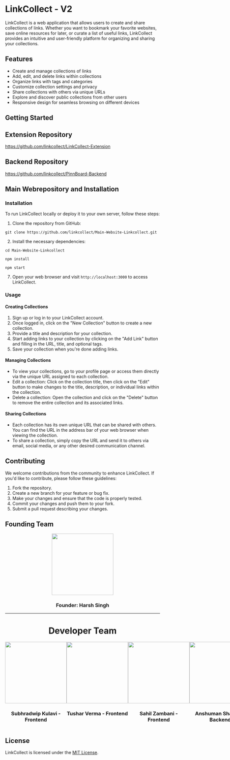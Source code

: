 # LinkCollect - V2

LinkCollect is a web application that allows users to create and share collections of links. Whether you want to bookmark your favorite websites, save online resources for later, or curate a list of useful links, LinkCollect provides an intuitive and user-friendly platform for organizing and sharing your collections.

## Features

- Create and manage collections of links
- Add, edit, and delete links within collections
- Organize links with tags and categories
- Customize collection settings and privacy
- Share collections with others via unique URLs
- Explore and discover public collections from other users
- Responsive design for seamless browsing on different devices

## Getting Started

## Extension Repository
https://github.com/linkcollect/LinkCollect-Extension

## Backend Repository
https://github.com/linkcollect/PinnBoard-Backend

## Main Webrepository and Installation
### Installation

To run LinkCollect locally or deploy it to your own server, follow these steps:

1. Clone the repository from GitHub:

`git clone https://github.com/linkcollect/Main-Website-Linkcollect.git`


2. Install the necessary dependencies:

`cd Main-Website-Linkcollect`

`npm install`

`npm start`

7. Open your web browser and visit `http://localhost:3000` to access LinkCollect.

### Usage

#### Creating Collections

1. Sign up or log in to your LinkCollect account.
2. Once logged in, click on the "New Collection" button to create a new collection.
3. Provide a title and description for your collection.
4. Start adding links to your collection by clicking on the "Add Link" button and filling in the URL, title, and optional tags.
5. Save your collection when you're done adding links.

#### Managing Collections

- To view your collections, go to your profile page or access them directly via the unique URL assigned to each collection.
- Edit a collection: Click on the collection title, then click on the "Edit" button to make changes to the title, description, or individual links within the collection.
- Delete a collection: Open the collection and click on the "Delete" button to remove the entire collection and its associated links.

#### Sharing Collections

- Each collection has its own unique URL that can be shared with others. You can find the URL in the address bar of your web browser when viewing the collection.
- To share a collection, simply copy the URL and send it to others via email, social media, or any other desired communication channel.

## Contributing

We welcome contributions from the community to enhance LinkCollect. If you'd like to contribute, please follow these guidelines:

1. Fork the repository.
2. Create a new branch for your feature or bug fix.
3. Make your changes and ensure that the code is properly tested.
4. Commit your changes and push them to your fork.
5. Submit a pull request describing your changes.

## Founding Team
<div align="center">
  <img src="https://media.licdn.com/dms/image/D5603AQHacQaZI8Hmyw/profile-displayphoto-shrink_800_800/0/1690280083134?e=1710979200&v=beta&t=0MUlDzf87fkTp8-oEkvO4jOKnDmeLa_kGv6ErtR6_ZE" width="200" height="200"/>
  <h3>Founder: Harsh Singh</h3>
</div>
<hr/>
  <h1 align="center">Developer Team</h1>
  <div align="center" display="flex" style="
    display: flex;
    justify-content: space-between;">
    <span>
      <img src="https://pbs.twimg.com/profile_images/1598579574496931840/u0jVRyR2_400x400.jpg" width="200" height="200"/>
      <h3>Subhradwip Kulavi - Frontend </h3>
    </span>
    <span>
      <img src="https://pbs.twimg.com/profile_images/1598699825813651457/mfIFhjRv_400x400.jpg" width="200" height="200"/>
      <h3>Tushar Verma - Frontend </h3>
    </span>
    <span>
      <img src="https://media.licdn.com/dms/image/D4D03AQGHJlU42v6pug/profile-displayphoto-shrink_800_800/0/1689629008412?e=1710979200&v=beta&t=t9KN8vEGyrvebeoHWk9VW7_mHqTl9K5W7JfRoei8FHA" width="200" height="200"/>
      <h3>Sahil Zambani - Frontend </h3>
    </span>
     <span>
      <img src="https://pbs.twimg.com/profile_images/1738389647892635648/NKUJO9M5_400x400.jpg" width="200" height="200"/>
      <h3>Anshuman Sharma - Backend </h3>
    </span>
    <span>
      <img src="https://pbs.twimg.com/profile_images/1643222610988392449/ysst1H-5_400x400.jpg" width="200" height="200"/>
      <h3>Bhimgouda D Patil - Backend </h3>
    </span>
    <span>
      <img src="https://pbs.twimg.com/profile_images/1734694806503268352/wJr5oEgD_400x400.jpg" width="200" height="200"/>
      <h3>Sakcham Singh - Design </h3>
    </span>
    <span>
      <img src="https://media.licdn.com/dms/image/D4D03AQGZg9YLXP9F3w/profile-displayphoto-shrink_800_800/0/1693630885410?e=1710979200&v=beta&t=OlzeBCRB2nJEXVfOBCYx0sy1-sDQBuqPOvkiFrkjelA" width="200" height="200"/>
      <h3>Rohan Kambli - Design </h3>
    </span>
  </div>
</div>

## License

LinkCollect is licensed under the [MIT License](LICENSE).
